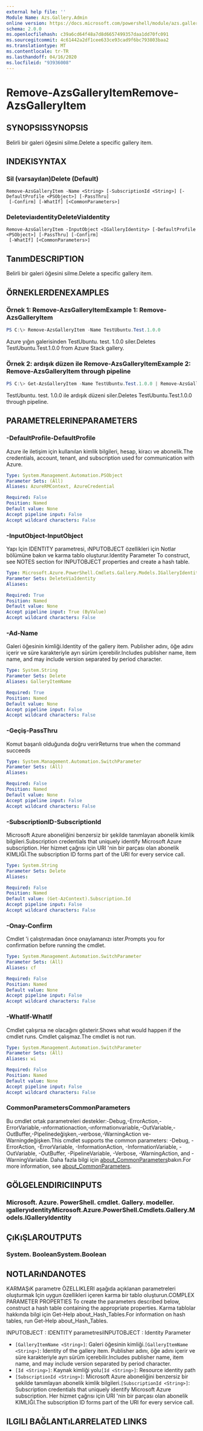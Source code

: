 ```yaml
---
external help file: ''
Module Name: Azs.Gallery.Admin
online version: https://docs.microsoft.com/powershell/module/azs.gallery.admin/remove-azsgalleryitem
schema: 2.0.0
ms.openlocfilehash: c39a6cd64f48a7d8d6657499357daa1dd70fc091
ms.sourcegitcommit: 4c61442a2df1cee633ce93cad9f6bc793803baa2
ms.translationtype: MT
ms.contentlocale: tr-TR
ms.lasthandoff: 04/16/2020
ms.locfileid: "93936008"
---
```

# <span data-ttu-id="5ce4e-101">Remove-AzsGalleryItem</span><span class="sxs-lookup"><span data-stu-id="5ce4e-101">Remove-AzsGalleryItem</span></span>

## <span data-ttu-id="5ce4e-102">SYNOPSIS</span><span class="sxs-lookup"><span data-stu-id="5ce4e-102">SYNOPSIS</span></span>
<span data-ttu-id="5ce4e-103">Belirli bir galeri öğesini silme.</span><span class="sxs-lookup"><span data-stu-id="5ce4e-103">Delete a specific gallery item.</span></span>

## <span data-ttu-id="5ce4e-104">INDEKI</span><span class="sxs-lookup"><span data-stu-id="5ce4e-104">SYNTAX</span></span>

### <span data-ttu-id="5ce4e-105">Sil (varsayılan)</span><span class="sxs-lookup"><span data-stu-id="5ce4e-105">Delete (Default)</span></span>
```
Remove-AzsGalleryItem -Name <String> [-SubscriptionId <String>] [-DefaultProfile <PSObject>] [-PassThru]
 [-Confirm] [-WhatIf] [<CommonParameters>]
```

### <span data-ttu-id="5ce4e-106">Deleteviaıdentity</span><span class="sxs-lookup"><span data-stu-id="5ce4e-106">DeleteViaIdentity</span></span>
```
Remove-AzsGalleryItem -InputObject <IGalleryIdentity> [-DefaultProfile <PSObject>] [-PassThru] [-Confirm]
 [-WhatIf] [<CommonParameters>]
```

## <span data-ttu-id="5ce4e-107">Tanım</span><span class="sxs-lookup"><span data-stu-id="5ce4e-107">DESCRIPTION</span></span>
<span data-ttu-id="5ce4e-108">Belirli bir galeri öğesini silme.</span><span class="sxs-lookup"><span data-stu-id="5ce4e-108">Delete a specific gallery item.</span></span>

## <span data-ttu-id="5ce4e-109">ÖRNEKLERDEN</span><span class="sxs-lookup"><span data-stu-id="5ce4e-109">EXAMPLES</span></span>

### <span data-ttu-id="5ce4e-110">Örnek 1: Remove-AzsGalleryItem</span><span class="sxs-lookup"><span data-stu-id="5ce4e-110">Example 1: Remove-AzsGalleryItem</span></span>
```powershell
PS C:\> Remove-AzsGalleryItem -Name TestUbuntu.Test.1.0.0

```

<span data-ttu-id="5ce4e-111">Azure yığın galerisinden TestUbuntu. test. 1.0.0 siler.</span><span class="sxs-lookup"><span data-stu-id="5ce4e-111">Deletes TestUbuntu.Test.1.0.0 from Azure Stack gallery.</span></span>

### <span data-ttu-id="5ce4e-112">Örnek 2: ardışık düzen ile Remove-AzsGalleryItem</span><span class="sxs-lookup"><span data-stu-id="5ce4e-112">Example 2: Remove-AzsGalleryItem through pipeline</span></span>
```powershell
PS C:\> Get-AzsGalleryItem -Name TestUbuntu.Test.1.0.0 | Remove-AzsGalleryItem

```

<span data-ttu-id="5ce4e-113">TestUbuntu. test. 1.0.0 ile ardışık düzeni siler.</span><span class="sxs-lookup"><span data-stu-id="5ce4e-113">Deletes TestUbuntu.Test.1.0.0 through pipeline.</span></span>

## <span data-ttu-id="5ce4e-114">PARAMETRELERINE</span><span class="sxs-lookup"><span data-stu-id="5ce4e-114">PARAMETERS</span></span>

### <span data-ttu-id="5ce4e-115">-DefaultProfile</span><span class="sxs-lookup"><span data-stu-id="5ce4e-115">-DefaultProfile</span></span>
<span data-ttu-id="5ce4e-116">Azure ile iletişim için kullanılan kimlik bilgileri, hesap, kiracı ve abonelik.</span><span class="sxs-lookup"><span data-stu-id="5ce4e-116">The credentials, account, tenant, and subscription used for communication with Azure.</span></span>

```yaml
Type: System.Management.Automation.PSObject
Parameter Sets: (All)
Aliases: AzureRMContext, AzureCredential

Required: False
Position: Named
Default value: None
Accept pipeline input: False
Accept wildcard characters: False

```

### <span data-ttu-id="5ce4e-117">-InputObject</span><span class="sxs-lookup"><span data-stu-id="5ce4e-117">-InputObject</span></span>
<span data-ttu-id="5ce4e-118">Yapı Için IDENTITY parametresi, ıNPUTOBJECT özellikleri için Notlar bölümüne bakın ve karma tablo oluşturur.</span><span class="sxs-lookup"><span data-stu-id="5ce4e-118">Identity Parameter To construct, see NOTES section for INPUTOBJECT properties and create a hash table.</span></span>

```yaml
Type: Microsoft.Azure.PowerShell.Cmdlets.Gallery.Models.IGalleryIdentity
Parameter Sets: DeleteViaIdentity
Aliases:

Required: True
Position: Named
Default value: None
Accept pipeline input: True (ByValue)
Accept wildcard characters: False

```

### <span data-ttu-id="5ce4e-119">-Ad</span><span class="sxs-lookup"><span data-stu-id="5ce4e-119">-Name</span></span>
<span data-ttu-id="5ce4e-120">Galeri öğesinin kimliği.</span><span class="sxs-lookup"><span data-stu-id="5ce4e-120">Identity of the gallery item.</span></span>
<span data-ttu-id="5ce4e-121">Publisher adını, öğe adını içerir ve süre karakteriyle ayrı sürüm içerebilir.</span><span class="sxs-lookup"><span data-stu-id="5ce4e-121">Includes publisher name, item name, and may include version separated by period character.</span></span>

```yaml
Type: System.String
Parameter Sets: Delete
Aliases: GalleryItemName

Required: True
Position: Named
Default value: None
Accept pipeline input: False
Accept wildcard characters: False

```

### <span data-ttu-id="5ce4e-122">-Geçiş</span><span class="sxs-lookup"><span data-stu-id="5ce4e-122">-PassThru</span></span>
<span data-ttu-id="5ce4e-123">Komut başarılı olduğunda doğru verir</span><span class="sxs-lookup"><span data-stu-id="5ce4e-123">Returns true when the command succeeds</span></span>

```yaml
Type: System.Management.Automation.SwitchParameter
Parameter Sets: (All)
Aliases:

Required: False
Position: Named
Default value: None
Accept pipeline input: False
Accept wildcard characters: False

```

### <span data-ttu-id="5ce4e-124">-SubscriptionID</span><span class="sxs-lookup"><span data-stu-id="5ce4e-124">-SubscriptionId</span></span>
<span data-ttu-id="5ce4e-125">Microsoft Azure aboneliğini benzersiz bir şekilde tanımlayan abonelik kimlik bilgileri.</span><span class="sxs-lookup"><span data-stu-id="5ce4e-125">Subscription credentials that uniquely identify Microsoft Azure subscription.</span></span>
<span data-ttu-id="5ce4e-126">Her hizmet çağrısı için URI 'nin bir parçası olan abonelik KIMLIĞI.</span><span class="sxs-lookup"><span data-stu-id="5ce4e-126">The subscription ID forms part of the URI for every service call.</span></span>

```yaml
Type: System.String
Parameter Sets: Delete
Aliases:

Required: False
Position: Named
Default value: (Get-AzContext).Subscription.Id
Accept pipeline input: False
Accept wildcard characters: False

```

### <span data-ttu-id="5ce4e-127">-Onay</span><span class="sxs-lookup"><span data-stu-id="5ce4e-127">-Confirm</span></span>
<span data-ttu-id="5ce4e-128">Cmdlet 'i çalıştırmadan önce onaylamanızı ister.</span><span class="sxs-lookup"><span data-stu-id="5ce4e-128">Prompts you for confirmation before running the cmdlet.</span></span>

```yaml
Type: System.Management.Automation.SwitchParameter
Parameter Sets: (All)
Aliases: cf

Required: False
Position: Named
Default value: None
Accept pipeline input: False
Accept wildcard characters: False

```

### <span data-ttu-id="5ce4e-129">-WhatIf</span><span class="sxs-lookup"><span data-stu-id="5ce4e-129">-WhatIf</span></span>
<span data-ttu-id="5ce4e-130">Cmdlet çalışırsa ne olacağını gösterir.</span><span class="sxs-lookup"><span data-stu-id="5ce4e-130">Shows what would happen if the cmdlet runs.</span></span>
<span data-ttu-id="5ce4e-131">Cmdlet çalışmaz.</span><span class="sxs-lookup"><span data-stu-id="5ce4e-131">The cmdlet is not run.</span></span>

```yaml
Type: System.Management.Automation.SwitchParameter
Parameter Sets: (All)
Aliases: wi

Required: False
Position: Named
Default value: None
Accept pipeline input: False
Accept wildcard characters: False

```

### <span data-ttu-id="5ce4e-132">CommonParameters</span><span class="sxs-lookup"><span data-stu-id="5ce4e-132">CommonParameters</span></span>
<span data-ttu-id="5ce4e-133">Bu cmdlet ortak parametreleri destekler:-Debug,-ErrorAction,-ErrorVariable,-ınformationaction,-ınformationvariable,-OutVariable,-OutBuffer,-Pipelinedeğişken,-verbose,-WarningAction ve-Warningdeğişken.</span><span class="sxs-lookup"><span data-stu-id="5ce4e-133">This cmdlet supports the common parameters: -Debug, -ErrorAction, -ErrorVariable, -InformationAction, -InformationVariable, -OutVariable, -OutBuffer, -PipelineVariable, -Verbose, -WarningAction, and -WarningVariable.</span></span> <span data-ttu-id="5ce4e-134">Daha fazla bilgi için [about_CommonParameters](http://go.microsoft.com/fwlink/?LinkID=113216)bakın.</span><span class="sxs-lookup"><span data-stu-id="5ce4e-134">For more information, see [about_CommonParameters](http://go.microsoft.com/fwlink/?LinkID=113216).</span></span>

## <span data-ttu-id="5ce4e-135">GÖLGELENDIRICI</span><span class="sxs-lookup"><span data-stu-id="5ce4e-135">INPUTS</span></span>

### <span data-ttu-id="5ce4e-136">Microsoft. Azure. PowerShell. cmdlet. Gallery. modeller. ıgalleryıdentity</span><span class="sxs-lookup"><span data-stu-id="5ce4e-136">Microsoft.Azure.PowerShell.Cmdlets.Gallery.Models.IGalleryIdentity</span></span>

## <span data-ttu-id="5ce4e-137">ÇıKıŞLAR</span><span class="sxs-lookup"><span data-stu-id="5ce4e-137">OUTPUTS</span></span>

### <span data-ttu-id="5ce4e-138">System. Boolean</span><span class="sxs-lookup"><span data-stu-id="5ce4e-138">System.Boolean</span></span>



## <span data-ttu-id="5ce4e-139">NOTLARıNDA</span><span class="sxs-lookup"><span data-stu-id="5ce4e-139">NOTES</span></span>

<span data-ttu-id="5ce4e-140">KARMAŞıK parametre ÖZELLIKLERI aşağıda açıklanan parametreleri oluşturmak Için uygun özellikleri içeren karma bir tablo oluşturun.</span><span class="sxs-lookup"><span data-stu-id="5ce4e-140">COMPLEX PARAMETER PROPERTIES To create the parameters described below, construct a hash table containing the appropriate properties.</span></span> <span data-ttu-id="5ce4e-141">Karma tablolar hakkında bilgi için Get-Help about_Hash_Tables.</span><span class="sxs-lookup"><span data-stu-id="5ce4e-141">For information on hash tables, run Get-Help about_Hash_Tables.</span></span>

<span data-ttu-id="5ce4e-142">INPUTOBJECT <IGalleryIdentity> : IDENTITY parametresi</span><span class="sxs-lookup"><span data-stu-id="5ce4e-142">INPUTOBJECT <IGalleryIdentity>: Identity Parameter</span></span>
  - <span data-ttu-id="5ce4e-143">`[GalleryItemName <String>]`: Galeri öğesinin kimliği.</span><span class="sxs-lookup"><span data-stu-id="5ce4e-143">`[GalleryItemName <String>]`: Identity of the gallery item.</span></span> <span data-ttu-id="5ce4e-144">Publisher adını, öğe adını içerir ve süre karakteriyle ayrı sürüm içerebilir.</span><span class="sxs-lookup"><span data-stu-id="5ce4e-144">Includes publisher name, item name, and may include version separated by period character.</span></span>
  - <span data-ttu-id="5ce4e-145">`[Id <String>]`: Kaynak kimliği yolu</span><span class="sxs-lookup"><span data-stu-id="5ce4e-145">`[Id <String>]`: Resource identity path</span></span>
  - <span data-ttu-id="5ce4e-146">`[SubscriptionId <String>]`: Microsoft Azure aboneliğini benzersiz bir şekilde tanımlayan abonelik kimlik bilgileri.</span><span class="sxs-lookup"><span data-stu-id="5ce4e-146">`[SubscriptionId <String>]`: Subscription credentials that uniquely identify Microsoft Azure subscription.</span></span> <span data-ttu-id="5ce4e-147">Her hizmet çağrısı için URI 'nin bir parçası olan abonelik KIMLIĞI.</span><span class="sxs-lookup"><span data-stu-id="5ce4e-147">The subscription ID forms part of the URI for every service call.</span></span>

## <span data-ttu-id="5ce4e-148">ILGILI BAĞLANTıLAR</span><span class="sxs-lookup"><span data-stu-id="5ce4e-148">RELATED LINKS</span></span>

